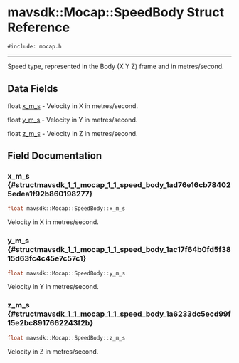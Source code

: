 # mavsdk::Mocap::SpeedBody Struct Reference
`#include: mocap.h`

----


Speed type, represented in the Body (X Y Z) frame and in metres/second. 


## Data Fields


float [x_m_s](#structmavsdk_1_1_mocap_1_1_speed_body_1ad76e16cb784025edea1f92b860198277)  - Velocity in X in metres/second.

float [y_m_s](#structmavsdk_1_1_mocap_1_1_speed_body_1ac17f64b0fd5f3815d63fc4c45e7c57c1)  - Velocity in Y in metres/second.

float [z_m_s](#structmavsdk_1_1_mocap_1_1_speed_body_1a6233dc5ecd99f15e2bc8917662243f2b)  - Velocity in Z in metres/second.


## Field Documentation


### x_m_s {#structmavsdk_1_1_mocap_1_1_speed_body_1ad76e16cb784025edea1f92b860198277}

```cpp
float mavsdk::Mocap::SpeedBody::x_m_s
```


Velocity in X in metres/second.


### y_m_s {#structmavsdk_1_1_mocap_1_1_speed_body_1ac17f64b0fd5f3815d63fc4c45e7c57c1}

```cpp
float mavsdk::Mocap::SpeedBody::y_m_s
```


Velocity in Y in metres/second.


### z_m_s {#structmavsdk_1_1_mocap_1_1_speed_body_1a6233dc5ecd99f15e2bc8917662243f2b}

```cpp
float mavsdk::Mocap::SpeedBody::z_m_s
```


Velocity in Z in metres/second.

